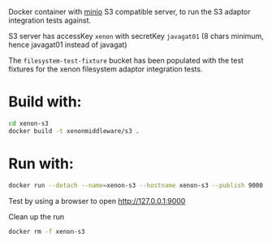 Docker container with [minio](https://minio.io/) S3 compatible server, to run the S3 adaptor integration tests against.

S3 server has accessKey `xenon` with secretKey `javagat01` (8 chars minimum, hence javagat01 instead of javagat)

The `filesystem-test-fixture` bucket has been populated with the test fixtures for the xenon filesystem adaptor integration tests.

# Build with:

```bash
cd xenon-s3
docker build -t xenonmiddleware/s3 .
```

# Run with:

```bash
docker run --detach --name=xenon-s3 --hostname xenon-s3 --publish 9000:9000 xenonmiddleware/s3
```

Test by using a browser to open http://127.0.0.1:9000

Clean up the run

```bash
docker rm -f xenon-s3
```
